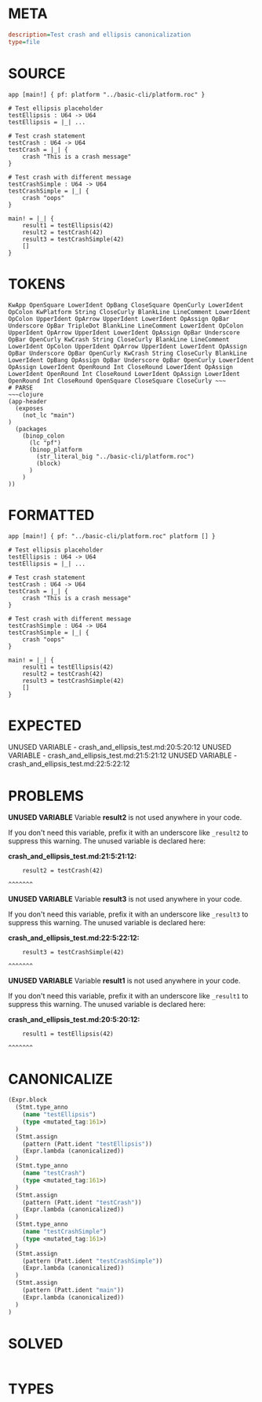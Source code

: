 # META
~~~ini
description=Test crash and ellipsis canonicalization
type=file
~~~
# SOURCE
~~~roc
app [main!] { pf: platform "../basic-cli/platform.roc" }

# Test ellipsis placeholder
testEllipsis : U64 -> U64
testEllipsis = |_| ...

# Test crash statement
testCrash : U64 -> U64
testCrash = |_| {
	crash "This is a crash message"
}

# Test crash with different message
testCrashSimple : U64 -> U64
testCrashSimple = |_| {
	crash "oops"
}

main! = |_| {
    result1 = testEllipsis(42)
    result2 = testCrash(42)
    result3 = testCrashSimple(42)
    []
}
~~~
# TOKENS
~~~text
KwApp OpenSquare LowerIdent OpBang CloseSquare OpenCurly LowerIdent OpColon KwPlatform String CloseCurly BlankLine LineComment LowerIdent OpColon UpperIdent OpArrow UpperIdent LowerIdent OpAssign OpBar Underscore OpBar TripleDot BlankLine LineComment LowerIdent OpColon UpperIdent OpArrow UpperIdent LowerIdent OpAssign OpBar Underscore OpBar OpenCurly KwCrash String CloseCurly BlankLine LineComment LowerIdent OpColon UpperIdent OpArrow UpperIdent LowerIdent OpAssign OpBar Underscore OpBar OpenCurly KwCrash String CloseCurly BlankLine LowerIdent OpBang OpAssign OpBar Underscore OpBar OpenCurly LowerIdent OpAssign LowerIdent OpenRound Int CloseRound LowerIdent OpAssign LowerIdent OpenRound Int CloseRound LowerIdent OpAssign LowerIdent OpenRound Int CloseRound OpenSquare CloseSquare CloseCurly ~~~
# PARSE
~~~clojure
(app-header
  (exposes
    (not_lc "main")
)
  (packages
    (binop_colon
      (lc "pf")
      (binop_platform
        (str_literal_big "../basic-cli/platform.roc")
        (block)
      )
    )
))
~~~
# FORMATTED
~~~roc
app [main!] { pf: "../basic-cli/platform.roc" platform [] }

# Test ellipsis placeholder
testEllipsis : U64 -> U64
testEllipsis = |_| ...

# Test crash statement
testCrash : U64 -> U64
testCrash = |_| {
	crash "This is a crash message"
}

# Test crash with different message
testCrashSimple : U64 -> U64
testCrashSimple = |_| {
	crash "oops"
}

main! = |_| {
	result1 = testEllipsis(42)
	result2 = testCrash(42)
	result3 = testCrashSimple(42)
	[]
}
~~~
# EXPECTED
UNUSED VARIABLE - crash_and_ellipsis_test.md:20:5:20:12
UNUSED VARIABLE - crash_and_ellipsis_test.md:21:5:21:12
UNUSED VARIABLE - crash_and_ellipsis_test.md:22:5:22:12
# PROBLEMS
**UNUSED VARIABLE**
Variable **result2** is not used anywhere in your code.

If you don't need this variable, prefix it with an underscore like `_result2` to suppress this warning.
The unused variable is declared here:

**crash_and_ellipsis_test.md:21:5:21:12:**
```roc
    result2 = testCrash(42)
```
    ^^^^^^^


**UNUSED VARIABLE**
Variable **result3** is not used anywhere in your code.

If you don't need this variable, prefix it with an underscore like `_result3` to suppress this warning.
The unused variable is declared here:

**crash_and_ellipsis_test.md:22:5:22:12:**
```roc
    result3 = testCrashSimple(42)
```
    ^^^^^^^


**UNUSED VARIABLE**
Variable **result1** is not used anywhere in your code.

If you don't need this variable, prefix it with an underscore like `_result1` to suppress this warning.
The unused variable is declared here:

**crash_and_ellipsis_test.md:20:5:20:12:**
```roc
    result1 = testEllipsis(42)
```
    ^^^^^^^


# CANONICALIZE
~~~clojure
(Expr.block
  (Stmt.type_anno
    (name "testEllipsis")
    (type <mutated_tag:161>)
  )
  (Stmt.assign
    (pattern (Patt.ident "testEllipsis"))
    (Expr.lambda (canonicalized))
  )
  (Stmt.type_anno
    (name "testCrash")
    (type <mutated_tag:161>)
  )
  (Stmt.assign
    (pattern (Patt.ident "testCrash"))
    (Expr.lambda (canonicalized))
  )
  (Stmt.type_anno
    (name "testCrashSimple")
    (type <mutated_tag:161>)
  )
  (Stmt.assign
    (pattern (Patt.ident "testCrashSimple"))
    (Expr.lambda (canonicalized))
  )
  (Stmt.assign
    (pattern (Patt.ident "main"))
    (Expr.lambda (canonicalized))
  )
)
~~~
# SOLVED
~~~clojure
~~~
# TYPES
~~~roc
~~~
